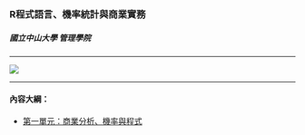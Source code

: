 ### R程式語言、機率統計與商業實務

##### 國立中山大學 管理學院 

<hr>

![](http://bap.cm.nsysu.edu.tw/wp-content/uploads/2017/12/logo01.png "")

<hr>

#### 內容大綱：

* [第一單元：商業分析、機率與程式](https://gtonychuo.github.io/2019RPB/unit01/unit01.html)

